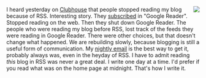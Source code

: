 <img src="http://static.scripting.com/larryKing/images/2014/03/12/stooges.gif" border="0" align="right">I heard yesterday on <a href="http://scripting.com/2020/08/05/144824.html?title=clubhouseFirstImpressions">Clubhouse</a> that people stopped reading my blog because of RSS. Interesting story. They <a href="http://scripting.com/2014/03/12/thingsAreCrystallizing.html">subscribed</a> in "Google Reader". Stopped reading on the web. Then they shut down Google Reader. The people who were reading my blog before RSS, lost track of the feeds they were reading in Google Reader. There were other choices, but that doesn't change what happened. We are rebuilding slowly, because blogging is still a useful form of communication. My <a href="http://scripting.com/email/">nightly email</a> is the best way to get it, probably always was, even in the heyday of RSS. I have to admit reading <i>this</i> blog in RSS was never a great deal. I write one day at a time. I'd prefer if you read what was on the home page at midnight. That's how I write it. 
